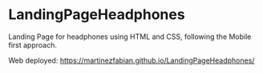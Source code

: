 # LandingPageHeadphones
Landing Page for headphones using HTML and CSS, following the Mobile first approach.

Web deployed: https://martinezfabian.github.io/LandingPageHeadphones/

